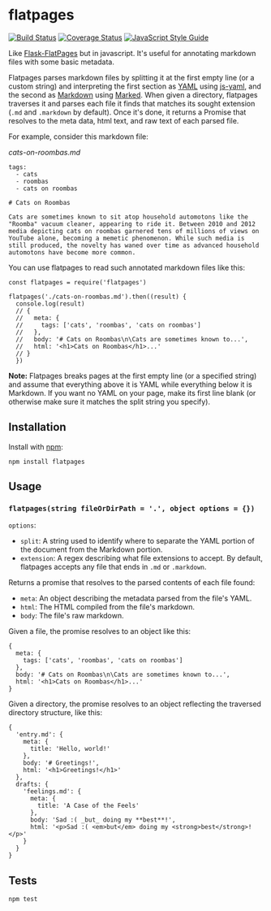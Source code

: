 # flatpages

[![Build Status](https://travis-ci.org/garbados/node-flatpages.svg?branch=master)](https://travis-ci.org/garbados/node-flatpages)
[![Coverage Status](https://coveralls.io/repos/github/garbados/node-flatpages/badge.svg?branch=master)](https://coveralls.io/github/garbados/node-flatpages?branch=master)
[![JavaScript Style Guide](https://img.shields.io/badge/code_style-standard-brightgreen.svg)](https://standardjs.com)

[markdown]: https://daringfireball.net/projects/markdown/
[marked]: https://github.com/chjj/marked
[yaml]: http://www.yaml.org/
[js-yaml]: https://github.com/nodeca/js-yaml

Like [Flask-FlatPages](http://pythonhosted.org/Flask-FlatPages/) but in javascript. It's useful for annotating markdown files with some basic metadata.

Flatpages parses markdown files by splitting it at the first empty line (or a custom string) and interpreting the first section as [YAML][yaml] using [js-yaml][js-yaml], and the second as [Markdown][markdown] using [Marked][marked]. When given a directory, flatpages traverses it and parses each file it finds that matches its sought extension (`.md` and `.markdown` by default). Once it's done, it returns a Promise that resolves to the meta data, html text, and raw text of each parsed file.

For example, consider this markdown file:

*cats-on-roombas.md*

```
tags:
  - cats
  - roombas
  - cats on roombas

# Cats on Roombas

Cats are sometimes known to sit atop household automotons like the "Roomba" vacuum cleaner, appearing to ride it. Between 2010 and 2012 media depicting cats on roombas garnered tens of millions of views on YouTube alone, becoming a memetic phenomenon. While such media is still produced, the novelty has waned over time as advanced household automotons have become more common.
```

You can use flatpages to read such annotated markdown files like this:

```
const flatpages = require('flatpages')

flatpages('./cats-on-roombas.md').then((result) {
  console.log(result)
  // {
  //   meta: {
  //     tags: ['cats', 'roombas', 'cats on roombas']
  //   },
  //   body: '# Cats on Roombas\n\Cats are sometimes known to...',
  //   html: '<h1>Cats on Roombas</h1>...'
  // }
  })
```

**Note:** Flatpages breaks pages at the first empty line (or a specified string) and assume that everything above it is YAML while everything below it is Markdown. If you want no YAML on your page, make its first line blank (or otherwise make sure it matches the split string you specify).

## Installation

Install with [npm](https://www.npmjs.com/):

`npm install flatpages`

## Usage

### `flatpages(string fileOrDirPath = '.', object options = {})`

`options`:
- `split`: A string used to identify where to separate the YAML portion of the document from the Markdown portion.
- `extension`: A regex describing what file extensions to accept. By default, flatpages accepts any file that ends in `.md` or `.markdown`.

Returns a promise that resolves to the parsed contents of each file found:

- `meta`: An object describing the metadata parsed from the file's YAML.
- `html`: The HTML compiled from the file's markdown.
- `body`: The file's raw markdown.

Given a file, the promise resolves to an object like this:

```
{
  meta: {
    tags: ['cats', 'roombas', 'cats on roombas']
  },
  body: '# Cats on Roombas\n\Cats are sometimes known to...',
  html: '<h1>Cats on Roombas</h1>...'
}
```

Given a directory, the promise resolves to an object reflecting the traversed directory structure, like this:

```
{
  'entry.md': {
    meta: {
      title: 'Hello, world!'
    },
    body: '# Greetings!',
    html: '<h1>Greetings!</h1>'
  },
  drafts: {
    'feelings.md': {
      meta: {
        title: 'A Case of the Feels'
      },
      body: 'Sad :( _but_ doing my **best**!',
      html: '<p>Sad :( <em>but</em> doing my <strong>best</strong>!</p>'
    }
  }
}
```

## Tests

`npm test`
